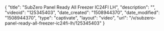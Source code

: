 {
    "title": "SubZero Panel Ready All Freezer IC24FI LH",
    "description": "",
    "videoid": "125345403",
    "date_created": "1508944370",
    "date_modified": "1508944370",
    "type": "captivate",
    "layout": "video",
    "url": "\/v\/subzero-panel-ready-all-freezer-ic24fi-lh\/125345403"
}